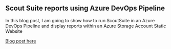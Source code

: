 ## Scout Suite reports using Azure DevOps Pipeline

In this blog post, I am going to show how to run ScoutSuite in an Azure DevOps Pipeline and display reports within an Azure Storage Account Static Website 

[Blog post here](https://thomasthornton.cloud/2021/04/28/scout-suite-reports-using-azure-devops-pipeline/)